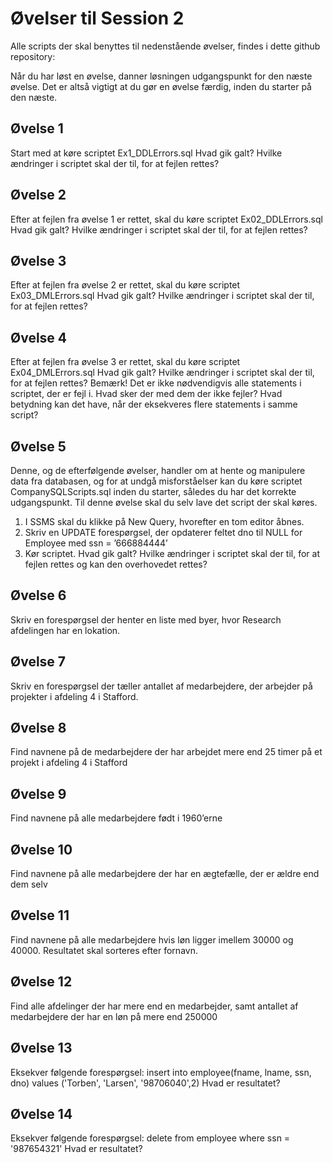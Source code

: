 # Øvelser til Session 2

Alle scripts der skal benyttes til nedenstående øvelser, findes i dette github repository:

Når du har løst en øvelse, danner løsningen udgangspunkt for den næste øvelse. Det er altså vigtigt at du gør en øvelse færdig, inden du starter på den næste. 

## Øvelse 1
Start med at køre scriptet Ex1_DDLErrors.sql
Hvad gik galt?
Hvilke ændringer i scriptet skal der til, for at fejlen rettes?

## Øvelse 2
Efter at fejlen fra øvelse 1 er rettet, skal du køre scriptet Ex02_DDLErrors.sql
Hvad gik galt?
Hvilke ændringer i scriptet skal der til, for at fejlen rettes?

## Øvelse 3
Efter at fejlen fra øvelse 2 er rettet, skal du køre scriptet Ex03_DMLErrors.sql
Hvad gik galt?
Hvilke ændringer i scriptet skal der til, for at fejlen rettes?

## Øvelse 4
Efter at fejlen fra øvelse 3 er rettet, skal du køre scriptet Ex04_DMLErrors.sql
Hvad gik galt?
Hvilke ændringer i scriptet skal der til, for at fejlen rettes?
Bemærk! Det er ikke nødvendigvis alle statements i scriptet, der er fejl i. Hvad sker der med dem der ikke fejler?
Hvad betydning kan det have, når der eksekveres flere statements i samme script? 

## Øvelse 5
Denne, og de efterfølgende øvelser, handler om at hente og manipulere data fra databasen, og for at undgå misforståelser kan du køre scriptet CompanySQLScripts.sql inden du starter, således du har det korrekte udgangspunkt.
Til denne øvelse skal du selv lave det script der skal køres.
1.	I SSMS skal du klikke på New Query, hvorefter en tom editor åbnes.
2.	Skriv en UPDATE forespørgsel, der opdaterer feltet dno til NULL for Employee med ssn = ’666884444’
3.	Kør scriptet.
Hvad gik galt?
Hvilke ændringer i scriptet skal der til, for at fejlen rettes og kan den overhovedet rettes?

## Øvelse 6
Skriv en forespørgsel der henter en liste med byer, hvor Research afdelingen har en lokation.

## Øvelse 7
Skriv en forespørgsel der tæller antallet af medarbejdere, der arbejder på projekter i afdeling 4 i Stafford.

## Øvelse 8
Find navnene på de medarbejdere der har arbejdet mere end 25 timer på et projekt i afdeling 4 i Stafford

## Øvelse 9
Find navnene på alle medarbejdere født i 1960’erne

## Øvelse 10
Find navnene på alle medarbejdere der har en ægtefælle, der er ældre end dem selv

## Øvelse 11 
Find navnene på alle medarbejdere hvis løn ligger imellem 30000 og 40000. Resultatet skal sorteres efter fornavn.

## Øvelse 12
Find alle afdelinger der har mere end en medarbejder, samt antallet af medarbejdere der har en løn på mere end 250000

## Øvelse 13
Eksekver følgende forespørgsel:
insert into employee(fname, lname, ssn, dno)
values ('Torben', 'Larsen', '98706040',2)
Hvad er resultatet?

## Øvelse 14
Eksekver følgende forespørgsel:
delete from employee
where ssn = '987654321'
Hvad er resultatet?

